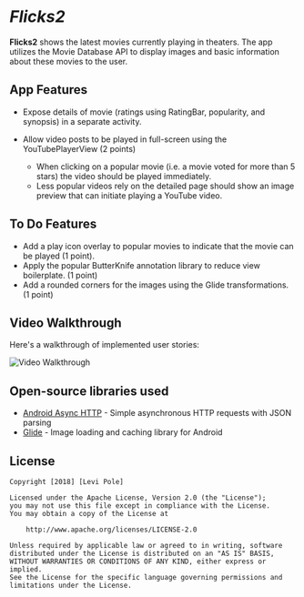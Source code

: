 # *Flicks2*

**Flicks2** shows the latest movies currently playing in theaters. The app utilizes the Movie Database API to display images and basic information about these movies to the user.

## App Features

* Expose details of movie (ratings using RatingBar, popularity, and synopsis) in a separate activity.

* Allow video posts to be played in full-screen using the YouTubePlayerView (2 points)

    * When clicking on a popular movie (i.e. a movie voted for more than 5 stars) the video should be played immediately.
    * Less popular videos rely on the detailed page should show an image preview that can initiate playing a YouTube video.

## To Do Features

* Add a play icon overlay to popular movies to indicate that the movie can be played (1 point).
* Apply the popular ButterKnife annotation library to reduce view boilerplate. (1 point)
* Add a rounded corners for the images using the Glide transformations. (1 point)

## Video Walkthrough

Here's a walkthrough of implemented user stories:

<img src='https://github.com/leviwp48/Flicks2/blob/master/Flicks2.gif' title='Video Walkthrough' width='' alt='Video Walkthrough' />

## Open-source libraries used

- [Android Async HTTP](https://github.com/loopj/android-async-http) - Simple asynchronous HTTP requests with JSON parsing
- [Glide](https://github.com/bumptech/glide) - Image loading and caching library for Android

## License

    Copyright [2018] [Levi Pole]

    Licensed under the Apache License, Version 2.0 (the "License");
    you may not use this file except in compliance with the License.
    You may obtain a copy of the License at

        http://www.apache.org/licenses/LICENSE-2.0

    Unless required by applicable law or agreed to in writing, software
    distributed under the License is distributed on an "AS IS" BASIS,
    WITHOUT WARRANTIES OR CONDITIONS OF ANY KIND, either express or implied.
    See the License for the specific language governing permissions and
    limitations under the License.
